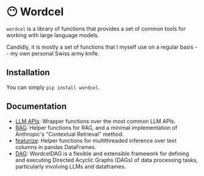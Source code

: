 # 😶 Wordcel

`wordcel` is a library of functions that provides a set of common tools for working with large language models.

Candidly, it is mostly a set of functions that I myself use on a regular basis -- my own personal Swiss army knife. 

## Installation

You can simply `pip install wordcel`.

## Documentation

- [LLM APIs](docs/llm_providers.md): Wrapper functions over the most common LLM APIs.
- [RAG](docs/rag.md): Helper functions for RAG, and a minimal implementation of Anthropic's "Contextual Retrieval" method. 
- [featurize](docs/featurize.md): Helper functions for multithreaded inference over text columns in pandas DataFrames.
- [DAG](docs/dag.md): WordcelDAG is a flexible and extensible framework for defining and executing Directed Acyclic Graphs (DAGs) of data processing tasks, particularly involving LLMs and dataframes. 

